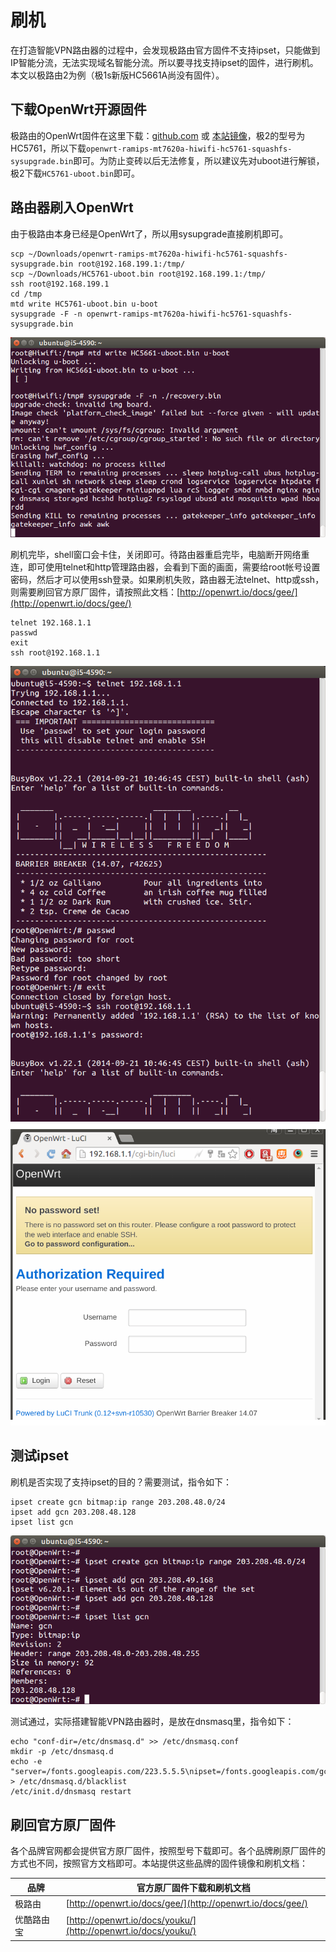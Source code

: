 # 刷机

在打造智能VPN路由器的过程中，会发现极路由官方固件不支持ipset，只能做到IP智能分流，无法实现域名智能分流。所以要寻找支持ipset的固件，进行刷机。本文以极路由2为例（极1s新版HC5661A尚没有固件）。

## 下载OpenWrt开源固件

极路由的OpenWrt固件在这里下载：[github.com](https://github.com/rssnsj/openwrt-hc5x61/releases) 或 [本站镜像](http://downloads.openwrt.io/barrier_breaker/14.07/ramips/mt7620a/)，极2的型号为HC5761，所以下载`openwrt-ramips-mt7620a-hiwifi-hc5761-squashfs-sysupgrade.bin`即可。为防止变砖以后无法修复，所以建议先对uboot进行解锁，极2下载`HC5761-uboot.bin`即可。

## 路由器刷入OpenWrt

由于极路由本身已经是OpenWrt了，所以用sysupgrade直接刷机即可。

```
scp ~/Downloads/openwrt-ramips-mt7620a-hiwifi-hc5761-squashfs-sysupgrade.bin root@192.168.199.1:/tmp/
scp ~/Downloads/HC5761-uboot.bin root@192.168.199.1:/tmp/
ssh root@192.168.199.1
cd /tmp
mtd write HC5761-uboot.bin u-boot
sysupgrade -F -n openwrt-ramips-mt7620a-hiwifi-hc5761-squashfs-sysupgrade.bin
```

![mtd uboot and sysupgrade](images/mtd-uboot-and-sysupgrade.png)

刷机完毕，shell窗口会卡住，关闭即可。待路由器重启完毕，电脑断开网络重连，即可使用telnet和http管理路由器，会看到下面的画面，需要给root帐号设置密码，然后才可以使用ssh登录。如果刷机失败，路由器无法telnet、http或ssh，则需要刷回官方原厂固件，请按照此文档：[http://openwrt.io/docs/gee/](http://openwrt.io/docs/gee/)

```
telnet 192.168.1.1
passwd
exit
ssh root@192.168.1.1
```

![openwrt telnet](images/openwrt-telnet.png)
![openwrt web login](images/openwrt-web-login.png)

## 测试ipset

刷机是否实现了支持ipset的目的？需要测试，指令如下：

```
ipset create gcn bitmap:ip range 203.208.48.0/24
ipset add gcn 203.208.48.128
ipset list gcn
```

![openwrt ipset test](images/openwrt-ipset-test.png)

测试通过，实际搭建智能VPN路由器时，是放在dnsmasq里，指令如下：

```
echo "conf-dir=/etc/dnsmasq.d" >> /etc/dnsmasq.conf
mkdir -p /etc/dnsmasq.d
echo -e "server=/fonts.googleapis.com/223.5.5.5\nipset=/fonts.googleapis.com/gcn" > /etc/dnsmasq.d/blacklist
/etc/init.d/dnsmasq restart
```

## 刷回官方原厂固件

各个品牌官网都会提供官方原厂固件，按照型号下载即可。各个品牌刷原厂固件的方式也不同，按照官方文档即可。本站提供这些品牌的固件镜像和刷机文档：

品牌 | 官方原厂固件下载和刷机文档
-----|---------------------------
极路由 | [http://openwrt.io/docs/gee/](http://openwrt.io/docs/gee/)
优酷路由宝 | [http://openwrt.io/docs/youku/](http://openwrt.io/docs/youku/)

<!-- 多说评论框 start -->
<div class="ds-thread" data-thread-key="docs-flashing" data-title="刷机" data-url="http://openwrt.io/docs/flashing/"></div>
<!-- 多说评论框 end -->

